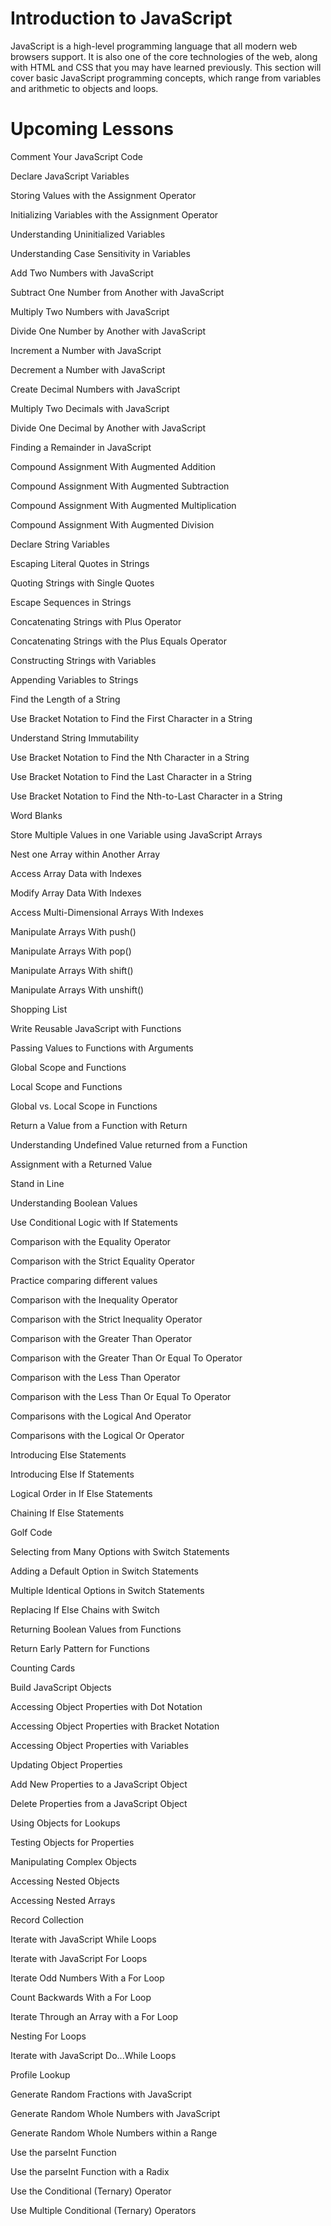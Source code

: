 # Introduction to JavaScript #

JavaScript is a high-level programming language that all modern web browsers support. It is also one of the core technologies of the web, along with HTML and CSS that you may have learned previously. This section will cover basic JavaScript programming concepts, which range from variables and arithmetic to objects and loops.

# Upcoming Lessons #

Comment Your JavaScript Code

Declare JavaScript Variables

Storing Values with the Assignment Operator

Initializing Variables with the Assignment Operator

Understanding Uninitialized Variables

Understanding Case Sensitivity in Variables

Add Two Numbers with JavaScript

Subtract One Number from Another with JavaScript

Multiply Two Numbers with JavaScript

Divide One Number by Another with JavaScript

Increment a Number with JavaScript

Decrement a Number with JavaScript

Create Decimal Numbers with JavaScript

Multiply Two Decimals with JavaScript

Divide One Decimal by Another with JavaScript

Finding a Remainder in JavaScript

Compound Assignment With Augmented Addition

Compound Assignment With Augmented Subtraction

Compound Assignment With Augmented Multiplication

Compound Assignment With Augmented Division

Declare String Variables

Escaping Literal Quotes in Strings

Quoting Strings with Single Quotes

Escape Sequences in Strings

Concatenating Strings with Plus Operator

Concatenating Strings with the Plus Equals Operator

Constructing Strings with Variables

Appending Variables to Strings

Find the Length of a String

Use Bracket Notation to Find the First Character in a String

Understand String Immutability

Use Bracket Notation to Find the Nth Character in a String

Use Bracket Notation to Find the Last Character in a String

Use Bracket Notation to Find the Nth-to-Last Character in a String

Word Blanks

Store Multiple Values in one Variable using JavaScript Arrays

Nest one Array within Another Array

Access Array Data with Indexes

Modify Array Data With Indexes

Access Multi-Dimensional Arrays With Indexes

Manipulate Arrays With push()

Manipulate Arrays With pop()

Manipulate Arrays With shift()

Manipulate Arrays With unshift()

Shopping List

Write Reusable JavaScript with Functions

Passing Values to Functions with Arguments

Global Scope and Functions

Local Scope and Functions

Global vs. Local Scope in Functions

Return a Value from a Function with Return

Understanding Undefined Value returned from a Function

Assignment with a Returned Value

Stand in Line

Understanding Boolean Values

Use Conditional Logic with If Statements

Comparison with the Equality Operator

Comparison with the Strict Equality Operator

Practice comparing different values

Comparison with the Inequality Operator

Comparison with the Strict Inequality Operator

Comparison with the Greater Than Operator

Comparison with the Greater Than Or Equal To Operator

Comparison with the Less Than Operator

Comparison with the Less Than Or Equal To Operator

Comparisons with the Logical And Operator

Comparisons with the Logical Or Operator

Introducing Else Statements

Introducing Else If Statements

Logical Order in If Else Statements

Chaining If Else Statements

Golf Code

Selecting from Many Options with Switch Statements

Adding a Default Option in Switch Statements

Multiple Identical Options in Switch Statements

Replacing If Else Chains with Switch

Returning Boolean Values from Functions

Return Early Pattern for Functions

Counting Cards

Build JavaScript Objects

Accessing Object Properties with Dot Notation

Accessing Object Properties with Bracket Notation

Accessing Object Properties with Variables

Updating Object Properties

Add New Properties to a JavaScript Object

Delete Properties from a JavaScript Object

Using Objects for Lookups

Testing Objects for Properties

Manipulating Complex Objects

Accessing Nested Objects

Accessing Nested Arrays

Record Collection

Iterate with JavaScript While Loops

Iterate with JavaScript For Loops

Iterate Odd Numbers With a For Loop

Count Backwards With a For Loop

Iterate Through an Array with a For Loop

Nesting For Loops

Iterate with JavaScript Do...While Loops

Profile Lookup

Generate Random Fractions with JavaScript

Generate Random Whole Numbers with JavaScript

Generate Random Whole Numbers within a Range

Use the parseInt Function

Use the parseInt Function with a Radix

Use the Conditional (Ternary) Operator

Use Multiple Conditional (Ternary) Operators